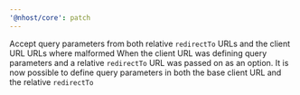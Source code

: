 ```yaml
---
'@nhost/core': patch
---
```


Accept query parameters from both relative `redirectTo` URLs and the client URL
URLs where malformed When the client URL was defining query parameters and a relative `redirectTo` URL was passed on as an option.
It is now possible to define query parameters in both the base client URL and the relative `redirectTo`

